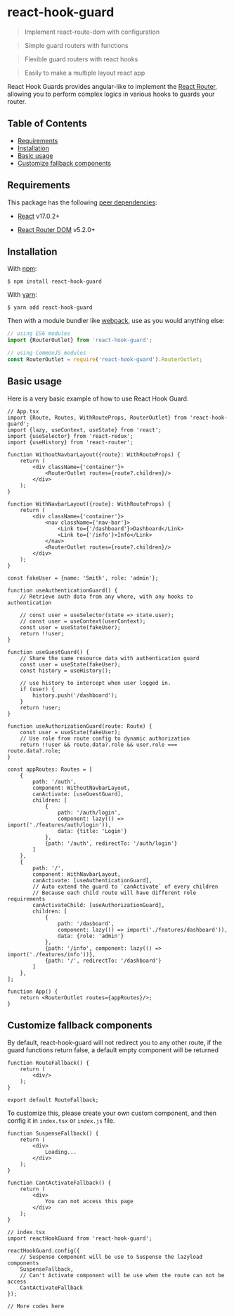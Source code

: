 # react-hook-guard

> Implement react-route-dom with configuration

> Simple guard routers with functions

> Flexible guard routers with react hooks

> Easily to make a multiple layout react app

React Hook Guards provides angular-like to implement the [React Router](https://reacttraining.com/react-router/),
allowing you to perform complex logics in various hooks to guards your router.

## Table of Contents

- [Requirements](#requirements)
- [Installation](#installation)
- [Basic usage](#basic-usage)
- [Customize fallback components](#customize-fallback-components)

## Requirements

This package has the following [peer dependencies](https://docs.npmjs.com/files/package.json#peerdependencies):

- [React](https://www.npmjs.com/package/react) v17.0.2+

- [React Router DOM](https://www.npmjs.com/package/react-router-dom) v5.2.0+

## Installation

With [npm](https://www.npmjs.com):

```shell
$ npm install react-hook-guard
```

With [yarn](https://yarnpkg.com/):

```shell
$ yarn add react-hook-guard
```

Then with a module bundler like [webpack](https://webpack.github.io/), use as you would anything else:

```js
// using ES6 modules
import {RouterOutlet} from 'react-hook-guard';

// using CommonJS modules
const RouterOutlet = require('react-hook-guard').RouterOutlet;
```

## Basic usage

Here is a very basic example of how to use React Hook Guard.

```tsx
// App.tsx
import {Route, Routes, WithRouteProps, RouterOutlet} from 'react-hook-guard';
import {lazy, useContext, useState} from 'react';
import {useSelector} from 'react-redux';
import {useHistory} from 'react-router';

function WithoutNavbarLayout({route}: WithRouteProps) {
    return (
        <div className={'container'}>
            <RouterOutlet routes={route?.children}/>
        </div>
    );
}

function WithNavbarLayout({route}: WithRouteProps) {
    return (
        <div className={'container'}>
            <nav className={'nav-bar'}>
                <Link to={'/dashboard'}>Dashboard</Link>
                <Link to={'/info'}>Info</Link>
            </nav>
            <RouterOutlet routes={route?.children}/>
        </div>
    );
}

const fakeUser = {name: 'Smith', role: 'admin'};

function useAuthenticationGuard() {
    // Retrieve auth data from any where, with any hooks to authentication

    // const user = useSelector(state => state.user);
    // const user = useContext(userContext);
    const user = useState(fakeUser);
    return !!user;
}

function useGuestGuard() {
    // Share the same resource data with authentication guard
    const user = useState(fakeUser);
    const history = useHistory();

    // use history to intercept when user logged in.
    if (user) {
        history.push('/dashboard');
    }
    return !user;
}

function useAuthorizationGuard(route: Route) {
    const user = useState(fakeUser);
    // Use role from route config to dynamic authorization
    return !!user && route.data?.role && user.role === route.data?.role;
}

const appRoutes: Routes = [
    {
        path: '/auth',
        component: WithoutNavbarLayout,
        canActivate: [useGuestGuard],
        children: [
            {
                path: '/auth/login',
                component: lazy(() => import('./features/auth/login')),
                data: {title: 'Login'}
            },
            {path: '/auth', redirectTo: '/auth/login'}
        ]
    },
    {
        path: '/',
        component: WithNavbarLayout,
        canActivate: [useAuthenticationGuard],
        // Auto extend the guard to `canActivate` of every children
        // Because each child route will have different role requirements
        canActivateChild: [useAuthorizationGuard],
        children: [
            {
                path: '/dasboard',
                component: lazy(() => import('./features/dashboard')),
                data: {role: 'admin'}
            },
            {path: '/info', component: lazy(() => import('./features/info'))},
            {path: '/', redirectTo: '/dashboard'}
        ]
    },
];

function App() {
    return <RouterOutlet routes={appRoutes}/>;
}
```

## Customize fallback components

By default, react-hook-guard will not redirect you to any other route, if the guard functions return false, a default
empty component will be returned

```tsx
function RouteFallback() {
    return (
        <div/>
    );
}

export default RouteFallback;
```

To customize this, please create your own custom component, and then config it in `index.tsx` or `index.js` file.

```tsx
function SuspenseFallback() {
    return (
        <div>
            Loading...
        </div>
    );
}

function CantActivateFallback() {
    return (
        <div>
            You can not access this page
        </div>
    );
}

// index.tsx
import reactHookGuard from 'react-hook-guard';

reactHookGuard.config({
    // Suspense component will be use to Suspense the lazyload components
    SuspenseFallback,
    // Can't Activate component will be use when the route can not be access
    CantActivateFallback
});

// More codes here
```
